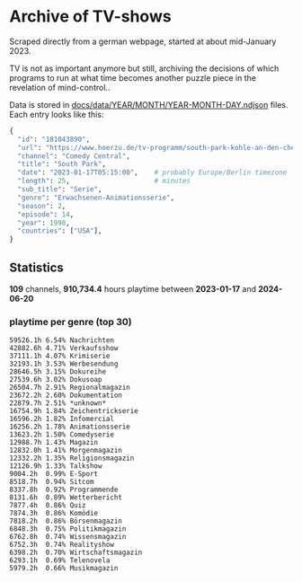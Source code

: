 # Archive of TV-shows

Scraped directly from a german webpage, started at about mid-January 2023.

TV is not as important anymore but still, archiving the decisions of which programs to run at what time
becomes another puzzle piece in the revelation of mind-control.. 

Data is stored in [docs/data/YEAR/MONTH/YEAR-MONTH-DAY.ndjson](docs/data/) files. 
Each entry looks like this:

```python
{
  "id": "181043890", 
  "url": "https://www.hoerzu.de/tv-programm/south-park-kohle-an-den-chefkoch/bid_181043890/", 
  "channel": "Comedy Central", 
  "title": "South Park", 
  "date": "2023-01-17T05:15:00",    # probably Europe/Berlin timezone 
  "length": 25,                     # minutes 
  "sub_title": "Serie", 
  "genre": "Erwachsenen-Animationsserie", 
  "season": 2, 
  "episode": 14, 
  "year": 1998, 
  "countries": ["USA"],
}
```

## Statistics

**109** channels, **910,734.4** hours playtime between **2023-01-17** and **2024-06-20**


### playtime per genre (top 30)

    59526.1h 6.54% Nachrichten
    42882.6h 4.71% Verkaufsshow
    37111.1h 4.07% Krimiserie
    32193.1h 3.53% Werbesendung
    28646.5h 3.15% Dokureihe
    27539.6h 3.02% Dokusoap
    26504.7h 2.91% Regionalmagazin
    23672.2h 2.60% Dokumentation
    22879.7h 2.51% *unknown*
    16754.9h 1.84% Zeichentrickserie
    16596.2h 1.82% Infomercial
    16256.2h 1.78% Animationsserie
    13623.2h 1.50% Comedyserie
    12988.7h 1.43% Magazin
    12832.0h 1.41% Morgenmagazin
    12332.2h 1.35% Religionsmagazin
    12126.9h 1.33% Talkshow
    9004.2h  0.99% E-Sport
    8518.7h  0.94% Sitcom
    8337.8h  0.92% Programmende
    8131.6h  0.89% Wetterbericht
    7877.4h  0.86% Quiz
    7874.3h  0.86% Komödie
    7818.2h  0.86% Börsenmagazin
    6848.3h  0.75% Politikmagazin
    6762.8h  0.74% Wissensmagazin
    6752.3h  0.74% Realityshow
    6398.2h  0.70% Wirtschaftsmagazin
    6293.1h  0.69% Telenovela
    5979.2h  0.66% Musikmagazin
